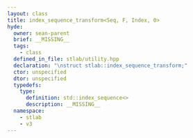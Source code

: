 ```yaml
---
layout: class
title: index_sequence_transform<Seq, F, Index, 0>
hyde:
  owner: sean-parent
  brief: __MISSING__
  tags:
    - class
  defined_in_file: stlab/utility.hpp
  declaration: "\nstruct stlab::index_sequence_transform;"
  ctor: unspecified
  dtor: unspecified
  typedefs:
    type:
      definition: std::index_sequence<>
      description: __MISSING__
  namespace:
    - stlab
    - v3
---
```

